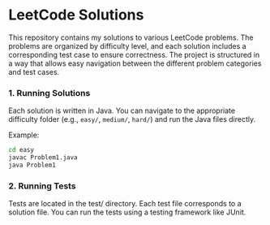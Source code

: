 # LeetCode Solutions

This repository contains my solutions to various LeetCode problems. The problems are organized by difficulty level, and each solution includes a corresponding test case to ensure correctness. The project is structured in a way that allows easy navigation between the different problem categories and test cases.

### 1. Running Solutions
Each solution is written in Java. You can navigate to the appropriate difficulty folder (e.g., `easy/`, `medium/`, `hard/`) and run the Java files directly.

Example:
```bash
cd easy
javac Problem1.java
java Problem1
```

### 2. Running Tests
Tests are located in the test/ directory. Each test file corresponds to a solution file. You can run the tests using a testing framework like JUnit.
